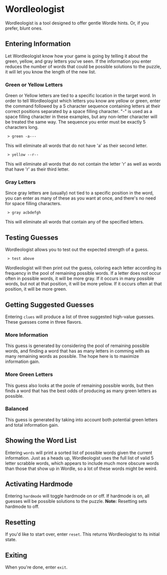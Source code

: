 # Wordleologist
Wordleologist is a tool designed to offer gentle Wordle hints. Or, if you prefer, blunt ones.

## Entering Information
Let Wordleologist know how your game is going by telling it about the green, yellow, and gray letters you've seen. If the information you enter reduces the number of words that could be possible solutions to the puzzle, it will let you know the length of the new list.

### Green or Yellow Letters
Green or Yellow letters are tied to a specific location in the target word. In order to tell Wordleologist which letters you know are yellow or green, enter the command followed by a 5 character sequence containing letters at their correct positions separated by a space filling character. "-" is used as a space filling character in these examples, but any non-letter character will be treated the same way. The sequence you enter must be exactly 5 characters long.

```
 > green -a---
```
This will eliminate all words that do not have 'a' as their second letter.

```
 > yellow --r--
```
This will eliminate all words that do not contain the letter 'r' as well as words that have 'r' as their third letter. 

### Gray Letters
Since gray letters are (usually) not tied to a specific position in the word, you can enter as many of these as you want at once, and there's no need for space filling characters.

```
 > gray acbdefgh
```
This will eliminate all words that contain any of the specified letters.

## Testing Guesses
Wordleologist allows you to test out the expected strength of a guess.
```
 > test above
```
Wordleologist will then print out the guess, coloring each letter according its frequency in the pool of remaining possible words. If a letter does not occur often in possible words, it will be more gray. If it occurs in many possible words, but not at that position, it will be more yellow. If it occurs often at that position, it will be more green. 

## Getting Suggested Guesses
Entering `clues` will produce a list of three suggested high-value guesses. These guesses come in three flavors.

### More Information
This guess is generated by considering the pool of remaining possible words, and finding a word that has as many letters in comming with as many remaining words as possible. The hope here is to maximize information gain.

### More Green Letters
This guess also looks at the poole of remaining possible words, but then finds a word that has the best odds of producing as many green letters as possible.

### Balanced
This guess is generated by taking into account both potential green letters and total information gain.

## Showing the Word List
Entering `words` will print a sorted list of possible words given the current information. Just as a heads up, Wordleologist uses the full list of valid 5 letter scrabble words, which appears to include much more obscure words than those that show up in Wordle, so a lot of these words might be weird. 

## Activating Hardmode
Entering `hardmode` will toggle hardmode on or off. If hardmode is on, all guesses will be possible solutions to the puzzle. **Note:** Resetting sets hardmode to off.

## Resetting
If you'd like to start over, enter `reset`. This returns Wordleologist to its initial state.

## Exiting
When you're done, enter `exit`.